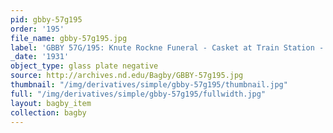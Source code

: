 ```yaml
---
pid: gbby-57g195
order: '195'
file_name: gbby-57g195.jpg
label: 'GBBY 57G/195: Knute Rockne Funeral - Casket at Train Station - 1931'
_date: '1931'
object_type: glass plate negative
source: http://archives.nd.edu/Bagby/GBBY-57g195.jpg
thumbnail: "/img/derivatives/simple/gbby-57g195/thumbnail.jpg"
full: "/img/derivatives/simple/gbby-57g195/fullwidth.jpg"
layout: bagby_item
collection: bagby
---
```

